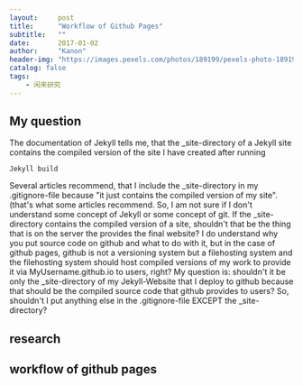 ```yaml
---
layout:     post
title:      "Workflow of Github Pages"
subtitle:   ""
date:       2017-01-02
author:     "Kanon"
header-img: "https://images.pexels.com/photos/189199/pexels-photo-189199.jpeg?w=940&h=650&auto=compress&cs=tinysrgb"
catalog: false
tags:
    - 闲来研究
---
```


## My question

The documentation of Jekyll tells me, that the _site-directory of a Jekyll site contains the compiled version of the site I have created after running
```
Jekyll build
```
Several articles recommend, that I include the _site-directory in my .gitignore-file because "it just contains the compiled version of my site". (that's what some articles recommend. So, I am not sure if I don't understand some concept of Jekyll or some concept of git. If the _site-directory contains the compiled version of a site, shouldn't that be the thing that is on the server the provides the final website? I do understand why you put source code on github and what to do with it, but in the case of github pages, github is not a versioning system but a filehosting system and the filehosting system should host compiled versions of my work to provide it via MyUsername.github.io to users, right? My question is: shouldn't it be only the _site-directory of my Jekyll-Website that I deploy to github because that should be the compiled source code that github provides to users? So, shouldn't I put anything else in the .gitignore-file EXCEPT the _site-directory?

## research 

## workflow of github pages
